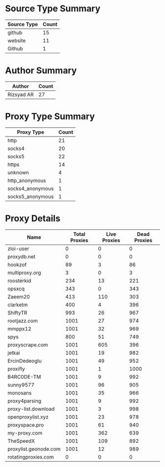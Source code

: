 # Source Type Summary

| Source Type | Count |
|-------------|-------|
| github | 15 |
| website | 11 |
| Github | 1 |


# Author Summary

| Author | Count |
|--------|-------|
| Rizsyad AR | 27 |


# Proxy Type Summary

| Proxy Type | Count |
|------------|-------|
| http | 21 |
| socks4 | 20 |
| socks5 | 22 |
| https | 14 |
| unknown | 4 |
| http_anonymous | 1 |
| socks4_anonymous | 1 |
| socks5_anonymous | 1 |


# Proxy Details

| Name | Total Proxies | Live Proxies | Dead Proxies |
|------|---------------|--------------|---------------|
| zloi-user | 0 | 0 | 0 |
| proxydb.net | 0 | 0 | 0 |
| hookzof | 89 | 3 | 86 |
| multiproxy.org | 3 | 0 | 3 |
| roosterkid | 234 | 13 | 221 |
| opsxcq | 343 | 0 | 343 |
| Zaeem20 | 413 | 110 | 303 |
| clarketm | 400 | 4 | 396 |
| ShiftyTR | 993 | 26 | 967 |
| rootjazz.com | 1001 | 27 | 974 |
| mmppx12 | 1001 | 32 | 969 |
| spys | 800 | 51 | 749 |
| proxyscrape.com | 1001 | 605 | 396 |
| jetkai | 1001 | 19 | 982 |
| ErcinDedeoglu | 1001 | 49 | 952 |
| proxifly | 1001 | 1 | 1000 |
| B4RC0DE-TM | 1001 | 9 | 992 |
| sunny9577 | 1001 | 96 | 905 |
| monosans | 1001 | 35 | 966 |
| proxy4parsing | 1001 | 9 | 992 |
| proxy-list.download | 1001 | 3 | 998 |
| openproxylist.xyz | 1001 | 23 | 978 |
| proxyspace.pro | 1001 | 61 | 940 |
| my-proxy.com | 1001 | 362 | 639 |
| TheSpeedX | 1001 | 109 | 892 |
| proxylist.geonode.com | 1001 | 12 | 989 |
| rotatingproxies.com | 0 | 0 | 0 |
